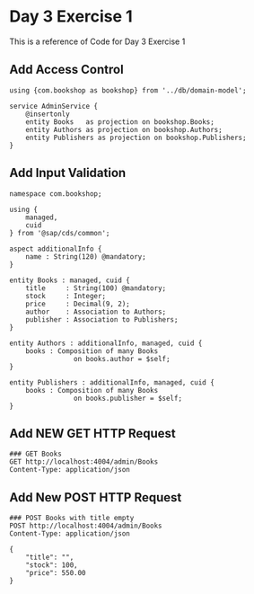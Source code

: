 # Day 3 Exercise 1
This is a reference of Code for Day 3 Exercise 1

## Add Access Control
```cds
using {com.bookshop as bookshop} from '../db/domain-model';

service AdminService {
    @insertonly
    entity Books   as projection on bookshop.Books;
    entity Authors as projection on bookshop.Authors;
    entity Publishers as projection on bookshop.Publishers;
}
```

## Add Input Validation
```cds
namespace com.bookshop;

using {
    managed,
    cuid
} from '@sap/cds/common';

aspect additionalInfo {
    name : String(120) @mandatory;
}

entity Books : managed, cuid {
    title     : String(100) @mandatory;
    stock     : Integer;
    price     : Decimal(9, 2);
    author    : Association to Authors;
    publisher : Association to Publishers;
}

entity Authors : additionalInfo, managed, cuid {
    books : Composition of many Books
                on books.author = $self;
}

entity Publishers : additionalInfo, managed, cuid {
    books : Composition of many Books
                on books.publisher = $self;
}
```

## Add NEW GET HTTP Request
```http
### GET Books
GET http://localhost:4004/admin/Books
Content-Type: application/json
```

## Add New POST HTTP Request
```http
### POST Books with title empty
POST http://localhost:4004/admin/Books
Content-Type: application/json

{
    "title": "",
    "stock": 100,
    "price": 550.00
}
```
